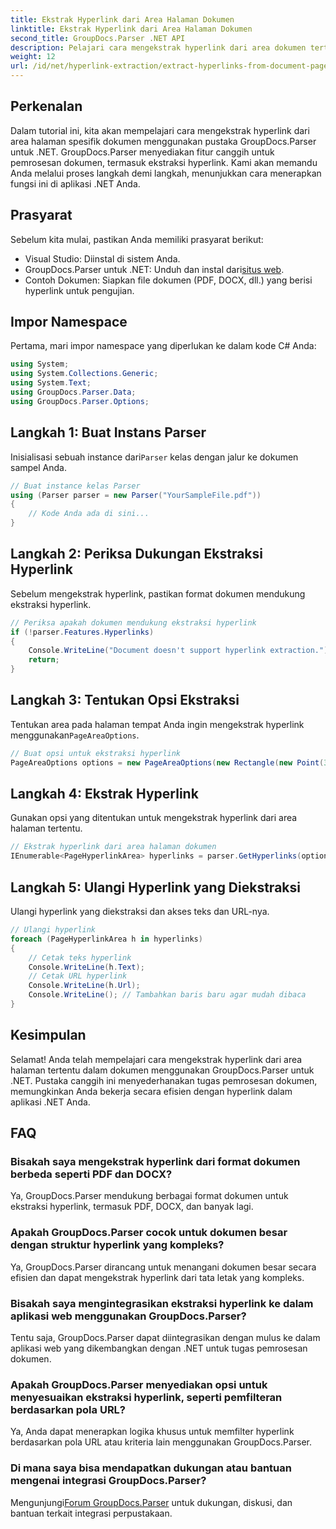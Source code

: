```yaml
---
title: Ekstrak Hyperlink dari Area Halaman Dokumen
linktitle: Ekstrak Hyperlink dari Area Halaman Dokumen
second_title: GroupDocs.Parser .NET API
description: Pelajari cara mengekstrak hyperlink dari area dokumen tertentu menggunakan GroupDocs.Parser untuk .NET. Tingkatkan kemampuan pemrosesan dokumen Anda.
weight: 12
url: /id/net/hyperlink-extraction/extract-hyperlinks-from-document-page-area/
---
```

## Perkenalan
Dalam tutorial ini, kita akan mempelajari cara mengekstrak hyperlink dari area halaman spesifik dokumen menggunakan pustaka GroupDocs.Parser untuk .NET. GroupDocs.Parser menyediakan fitur canggih untuk pemrosesan dokumen, termasuk ekstraksi hyperlink. Kami akan memandu Anda melalui proses langkah demi langkah, menunjukkan cara menerapkan fungsi ini di aplikasi .NET Anda.
## Prasyarat
Sebelum kita mulai, pastikan Anda memiliki prasyarat berikut:
- Visual Studio: Diinstal di sistem Anda.
- GroupDocs.Parser untuk .NET: Unduh dan instal dari[situs web](https://releases.groupdocs.com/parser/net/).
- Contoh Dokumen: Siapkan file dokumen (PDF, DOCX, dll.) yang berisi hyperlink untuk pengujian.

## Impor Namespace
Pertama, mari impor namespace yang diperlukan ke dalam kode C# Anda:
```csharp
using System;
using System.Collections.Generic;
using System.Text;
using GroupDocs.Parser.Data;
using GroupDocs.Parser.Options;
```
## Langkah 1: Buat Instans Parser
 Inisialisasi sebuah instance dari`Parser` kelas dengan jalur ke dokumen sampel Anda.
```csharp
// Buat instance kelas Parser
using (Parser parser = new Parser("YourSampleFile.pdf"))
{
    // Kode Anda ada di sini...
}
```
## Langkah 2: Periksa Dukungan Ekstraksi Hyperlink
Sebelum mengekstrak hyperlink, pastikan format dokumen mendukung ekstraksi hyperlink.
```csharp
// Periksa apakah dokumen mendukung ekstraksi hyperlink
if (!parser.Features.Hyperlinks)
{
    Console.WriteLine("Document doesn't support hyperlink extraction.");
    return;
}
```
## Langkah 3: Tentukan Opsi Ekstraksi
 Tentukan area pada halaman tempat Anda ingin mengekstrak hyperlink menggunakan`PageAreaOptions`.
```csharp
// Buat opsi untuk ekstraksi hyperlink
PageAreaOptions options = new PageAreaOptions(new Rectangle(new Point(380, 90), new Size(150, 50)));
```
## Langkah 4: Ekstrak Hyperlink
Gunakan opsi yang ditentukan untuk mengekstrak hyperlink dari area halaman tertentu.
```csharp
// Ekstrak hyperlink dari area halaman dokumen
IEnumerable<PageHyperlinkArea> hyperlinks = parser.GetHyperlinks(options);
```
## Langkah 5: Ulangi Hyperlink yang Diekstraksi
Ulangi hyperlink yang diekstraksi dan akses teks dan URL-nya.
```csharp
// Ulangi hyperlink
foreach (PageHyperlinkArea h in hyperlinks)
{
    // Cetak teks hyperlink
    Console.WriteLine(h.Text);
    // Cetak URL hyperlink
    Console.WriteLine(h.Url);
    Console.WriteLine(); // Tambahkan baris baru agar mudah dibaca
}
```

## Kesimpulan
Selamat! Anda telah mempelajari cara mengekstrak hyperlink dari area halaman tertentu dalam dokumen menggunakan GroupDocs.Parser untuk .NET. Pustaka canggih ini menyederhanakan tugas pemrosesan dokumen, memungkinkan Anda bekerja secara efisien dengan hyperlink dalam aplikasi .NET Anda.

## FAQ
### Bisakah saya mengekstrak hyperlink dari format dokumen berbeda seperti PDF dan DOCX?
Ya, GroupDocs.Parser mendukung berbagai format dokumen untuk ekstraksi hyperlink, termasuk PDF, DOCX, dan banyak lagi.
### Apakah GroupDocs.Parser cocok untuk dokumen besar dengan struktur hyperlink yang kompleks?
Ya, GroupDocs.Parser dirancang untuk menangani dokumen besar secara efisien dan dapat mengekstrak hyperlink dari tata letak yang kompleks.
### Bisakah saya mengintegrasikan ekstraksi hyperlink ke dalam aplikasi web menggunakan GroupDocs.Parser?
Tentu saja, GroupDocs.Parser dapat diintegrasikan dengan mulus ke dalam aplikasi web yang dikembangkan dengan .NET untuk tugas pemrosesan dokumen.
### Apakah GroupDocs.Parser menyediakan opsi untuk menyesuaikan ekstraksi hyperlink, seperti pemfilteran berdasarkan pola URL?
Ya, Anda dapat menerapkan logika khusus untuk memfilter hyperlink berdasarkan pola URL atau kriteria lain menggunakan GroupDocs.Parser.
### Di mana saya bisa mendapatkan dukungan atau bantuan mengenai integrasi GroupDocs.Parser?
 Mengunjungi[Forum GroupDocs.Parser](https://forum.groupdocs.com/c/parser/17) untuk dukungan, diskusi, dan bantuan terkait integrasi perpustakaan.